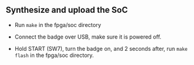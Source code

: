 
Synthesize and upload the SoC
-----------------------------

- Run `make` in the fpga/soc directory

- Connect the badge over USB, make sure it is powered off.

- Hold START (SW7), turn the badge on, and 2 seconds after, run `make flash` in the fpga/soc directory.

